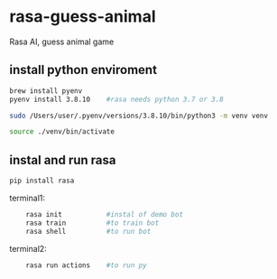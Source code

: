 # rasa-guess-animal
Rasa AI, guess animal game

## install python enviroment
```sh
brew install pyenv
pyenv install 3.8.10    #rasa needs python 3.7 or 3.8

sudo /Users/user/.pyenv/versions/3.8.10/bin/python3 -m venv venv 
```

```sh
source ./venv/bin/activate
```

## instal and run rasa
```sh
pip install rasa
```

terminal1:
```sh
    rasa init           #instal of demo bot
    rasa train          #to train bot
    rasa shell          #to run bot
```
terminal2:
```sh
    rasa run actions    #to run py
```
